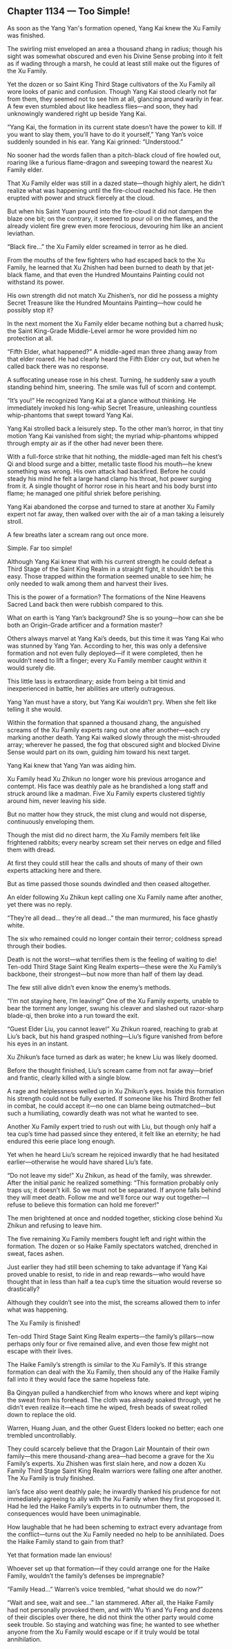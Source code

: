 ## Chapter 1134 — Too Simple!

As soon as the Yang Yan's formation opened, Yang Kai knew the Xu Family was finished.

The swirling mist enveloped an area a thousand zhang in radius; though his sight was somewhat obscured and even his Divine Sense probing into it felt as if wading through a marsh, he could at least still make out the figures of the Xu Family.

Yet the dozen or so Saint King Third Stage cultivators of the Xu Family all wore looks of panic and confusion. Though Yang Kai stood clearly not far from them, they seemed not to see him at all, glancing around warily in fear. A few even stumbled about like headless flies—and soon, they had unknowingly wandered right up beside Yang Kai.

“Yang Kai, the formation in its current state doesn’t have the power to kill. If you want to slay them, you’ll have to do it yourself,” Yang Yan’s voice suddenly sounded in his ear. Yang Kai grinned: “Understood.”

No sooner had the words fallen than a pitch-black cloud of fire howled out, roaring like a furious flame-dragon and sweeping toward the nearest Xu Family elder.

That Xu Family elder was still in a dazed state—though highly alert, he didn’t realize what was happening until the fire-cloud reached his face. He then erupted with power and struck fiercely at the cloud.

But when his Saint Yuan poured into the fire-cloud it did not dampen the blaze one bit; on the contrary, it seemed to pour oil on the flames, and the already violent fire grew even more ferocious, devouring him like an ancient leviathan.

“Black fire…” the Xu Family elder screamed in terror as he died.

From the mouths of the few fighters who had escaped back to the Xu Family, he learned that Xu Zhishen had been burned to death by that jet-black flame, and that even the Hundred Mountains Painting could not withstand its power.

His own strength did not match Xu Zhishen’s, nor did he possess a mighty Secret Treasure like the Hundred Mountains Painting—how could he possibly stop it?

In the next moment the Xu Family elder became nothing but a charred husk; the Saint King-Grade Middle-Level armor he wore provided him no protection at all.

“Fifth Elder, what happened?” A middle-aged man three zhang away from that elder roared. He had clearly heard the Fifth Elder cry out, but when he called back there was no response.

A suffocating unease rose in his chest. Turning, he suddenly saw a youth standing behind him, sneering. The smile was full of scorn and contempt.

“It’s you!” He recognized Yang Kai at a glance without thinking. He immediately invoked his long-whip Secret Treasure, unleashing countless whip-phantoms that swept toward Yang Kai.

Yang Kai strolled back a leisurely step. To the other man’s horror, in that tiny motion Yang Kai vanished from sight; the myriad whip-phantoms whipped through empty air as if the other had never been there.

With a full-force strike that hit nothing, the middle-aged man felt his chest’s Qi and blood surge and a bitter, metallic taste flood his mouth—he knew something was wrong. His own attack had backfired. Before he could steady his mind he felt a large hand clamp his throat, hot power surging from it. A single thought of horror rose in his heart and his body burst into flame; he managed one pitiful shriek before perishing.

Yang Kai abandoned the corpse and turned to stare at another Xu Family expert not far away, then walked over with the air of a man taking a leisurely stroll.

A few breaths later a scream rang out once more.

Simple. Far too simple!

Although Yang Kai knew that with his current strength he could defeat a Third Stage of the Saint King Realm in a straight fight, it shouldn’t be this easy. Those trapped within the formation seemed unable to see him; he only needed to walk among them and harvest their lives.

This is the power of a formation? The formations of the Nine Heavens Sacred Land back then were rubbish compared to this.

What on earth is Yang Yan’s background? She is so young—how can she be both an Origin-Grade artificer and a formation master?

Others always marvel at Yang Kai’s deeds, but this time it was Yang Kai who was stunned by Yang Yan. According to her, this was only a defensive formation and not even fully deployed—if it were completed, then he wouldn’t need to lift a finger; every Xu Family member caught within it would surely die.

This little lass is extraordinary; aside from being a bit timid and inexperienced in battle, her abilities are utterly outrageous.

Yang Yan must have a story, but Yang Kai wouldn’t pry. When she felt like telling it she would.

Within the formation that spanned a thousand zhang, the anguished screams of the Xu Family experts rang out one after another—each cry marking another death. Yang Kai walked slowly through the mist-shrouded array; wherever he passed, the fog that obscured sight and blocked Divine Sense would part on its own, guiding him toward his next target.

Yang Kai knew that Yang Yan was aiding him.

Xu Family head Xu Zhikun no longer wore his previous arrogance and contempt. His face was deathly pale as he brandished a long staff and struck around like a madman. Five Xu Family experts clustered tightly around him, never leaving his side.

But no matter how they struck, the mist clung and would not disperse, continuously enveloping them.

Though the mist did no direct harm, the Xu Family members felt like frightened rabbits; every nearby scream set their nerves on edge and filled them with dread.

At first they could still hear the calls and shouts of many of their own experts attacking here and there.

But as time passed those sounds dwindled and then ceased altogether.

An elder following Xu Zhikun kept calling one Xu Family name after another, yet there was no reply.

“They’re all dead… they’re all dead…” the man murmured, his face ghastly white.

The six who remained could no longer contain their terror; coldness spread through their bodies.

Death is not the worst—what terrifies them is the feeling of waiting to die! Ten-odd Third Stage Saint King Realm experts—these were the Xu Family’s backbone, their strongest—but now more than half of them lay dead.

The few still alive didn’t even know the enemy’s methods.

“I’m not staying here, I’m leaving!” One of the Xu Family experts, unable to bear the torment any longer, swung his cleaver and slashed out razor-sharp blade-qi, then broke into a run toward the exit.

“Guest Elder Liu, you cannot leave!” Xu Zhikun roared, reaching to grab at Liu’s back, but his hand grasped nothing—Liu’s figure vanished from before his eyes in an instant.

Xu Zhikun’s face turned as dark as water; he knew Liu was likely doomed.

Before the thought finished, Liu’s scream came from not far away—brief and frantic, clearly killed with a single blow.

A rage and helplessness welled up in Xu Zhikun’s eyes. Inside this formation his strength could not be fully exerted. If someone like his Third Brother fell in combat, he could accept it—no one can blame being outmatched—but such a humiliating, cowardly death was not what he wanted to see.

Another Xu Family expert tried to rush out with Liu, but though only half a tea cup’s time had passed since they entered, it felt like an eternity; he had endured this eerie place long enough.

Yet when he heard Liu’s scream he rejoiced inwardly that he had hesitated earlier—otherwise he would have shared Liu’s fate.

“Do not leave my side!” Xu Zhikun, as head of the family, was shrewder. After the initial panic he realized something: “This formation probably only traps us; it doesn’t kill. So we must not be separated. If anyone falls behind they will meet death. Follow me and we’ll force our way out together—I refuse to believe this formation can hold me forever!”

The men brightened at once and nodded together, sticking close behind Xu Zhikun and refusing to leave him.

The five remaining Xu Family members fought left and right within the formation. The dozen or so Haike Family spectators watched, drenched in sweat, faces ashen.

Just earlier they had still been scheming to take advantage if Yang Kai proved unable to resist, to ride in and reap rewards—who would have thought that in less than half a tea cup’s time the situation would reverse so drastically?

Although they couldn’t see into the mist, the screams allowed them to infer what was happening.

The Xu Family is finished!

Ten-odd Third Stage Saint King Realm experts—the family’s pillars—now perhaps only four or five remained alive, and even those few might not escape with their lives.

The Haike Family’s strength is similar to the Xu Family’s. If this strange formation can deal with the Xu Family, then should any of the Haike Family fall into it they would face the same hopeless fate.

Ba Qingyan pulled a handkerchief from who knows where and kept wiping the sweat from his forehead. The cloth was already soaked through, yet he didn’t even realize it—each time he wiped, fresh beads of sweat rolled down to replace the old.

Warren, Huang Juan, and the other Guest Elders looked no better; each one trembled uncontrollably.

They could scarcely believe that the Dragon Lair Mountain of their own family—this mere thousand-zhang area—had become a grave for the Xu Family’s experts. Xu Zhishen was first slain here, and now a dozen Xu Family Third Stage Saint King Realm warriors were falling one after another. The Xu Family is truly finished.

Ian’s face also went deathly pale; he inwardly thanked his prudence for not immediately agreeing to ally with the Xu Family when they first proposed it. Had he led the Haike Family’s experts in to outnumber them, the consequences would have been unimaginable.

How laughable that he had been scheming to extract every advantage from the conflict—turns out the Xu Family needed no help to be annihilated. Does the Haike Family stand to gain from that?

Yet that formation made Ian envious!

Whoever set up that formation—if they could arrange one for the Haike Family, wouldn’t the family’s defenses be impregnable?

“Family Head…” Warren’s voice trembled, “what should we do now?”

“Wait and see, wait and see…” Ian stammered. After all, the Haike Family had not personally provoked them, and with Wu Yi and Yu Feng and dozens of their disciples over there, he did not think the other party would come seek trouble. So staying and watching was fine; he wanted to see whether anyone from the Xu Family would escape or if it truly would be total annihilation.